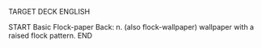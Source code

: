 TARGET DECK
ENGLISH

START
Basic
Flock-paper
Back: n. (also flock-wallpaper) wallpaper with a raised flock pattern.
END
